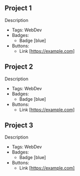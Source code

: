 ## Project 1
Description
- Tags: WebDev
- Badges:
  - Badge [blue]
- Buttons:
  - Link [https://example.com]

## Project 2
Description
- Tags: WebDev
- Badges:
  - Badge [blue]
- Buttons:
  - Link [https://example.com]

## Project 3
Description
- Tags: WebDev
- Badges:
  - Badge [blue]
- Buttons:
  - Link [https://example.com]